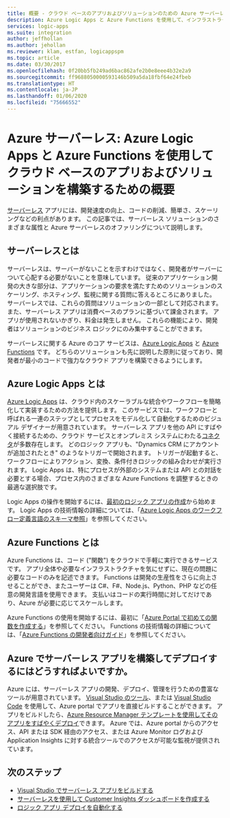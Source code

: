 ```yaml
---
title: 概要 - クラウド ベースのアプリおよびソリューションのための Azure サーバーレス
description: Azure Logic Apps と Azure Functions を使用して、インフラストラクチャを気にすることなくクラウド ベースのアプリおよびソリューションを作成する方法について説明します。
services: logic-apps
ms.suite: integration
author: jeffhollan
ms.author: jehollan
ms.reviewer: klam, estfan, logicappspm
ms.topic: article
ms.date: 03/30/2017
ms.openlocfilehash: 0f20bb5fb249ad6bac862afe2b0e8eee4b32e2a9
ms.sourcegitcommit: ff9688050000593146b509a5da18fbf64e24fbeb
ms.translationtype: HT
ms.contentlocale: ja-JP
ms.lasthandoff: 01/06/2020
ms.locfileid: "75666552"
---
```

# <a name="azure-serverless-overview-for-building-cloud-based-apps-and-solutions-with-azure-logic-apps-and-azure-functions"></a>Azure サーバーレス: Azure Logic Apps と Azure Functions を使用してクラウド ベースのアプリおよびソリューションを構築するための概要

[サーバーレス](https://azure.microsoft.com/solutions/serverless/) アプリには、開発速度の向上、コードの削減、簡単さ、スケーリングなどの利点があります。 この記事では、サーバーレス ソリューションのさまざまな属性と Azure サーバーレスのオファリングについて説明します。

## <a name="what-is-serverless"></a>サーバーレスとは

サーバーレスは、サーバーがないことを示すわけではなく、開発者がサーバーについて心配する必要がないことを意味しています。 従来のアプリケーション開発の大きな部分は、アプリケーションの要求を満たすためのソリューションのスケーリング、ホスティング、監視に関する質問に答えるところにありました。 サーバーレスでは、これらの質問はソリューションの一部として対応されます。 また、サーバーレス アプリは消費ベースのプランに基づいて課金されます。 アプリが使用されないかぎり、料金は発生しません。 これらの機能により、開発者はソリューションのビジネス ロジックにのみ集中することができます。

サーバーレスに関する Azure のコア サービスは、[Azure Logic Apps](https://azure.microsoft.com/services/logic-apps/) と [Azure Functions](https://azure.microsoft.com/services/functions/) です。 どちらのソリューションも先に説明した原則に従っており、開発者が最小のコードで強力なクラウド アプリを構築できるようにします。

## <a name="what-is-azure-logic-apps"></a>Azure Logic Apps とは

[Azure Logic Apps](logic-apps-overview.md) は、クラウド内のスケーラブルな統合やワークフローを簡略化して実装するための方法を提供します。 このサービスでは、ワークフローと呼ばれる一連のステップとしてプロセスをモデル化して自動化するためのビジュアル デザイナーが用意されています。 サーバーレス アプリを他の API にすばやく接続するための、クラウド サービスとオンプレミス システムにわたる[コネクタ](../connectors/apis-list.md)が多数存在します。 どのロジック アプリも、"Dynamics CRM にアカウントが追加されたとき" のようなトリガーで開始されます。 トリガーが起動すると、ワークフローによりアクション、変換、条件付きロジックの組み合わせが実行されます。 Logic Apps は、特にプロセスが外部のシステムまたは API との対話を必要とする場合、プロセス内のさまざまな Azure Functions を調整するときの最適な選択肢です。

Logic Apps の操作を開始するには、[最初のロジック アプリの作成](quickstart-create-first-logic-app-workflow.md)から始めます。 Logic Apps の技術情報の詳細については、「[Azure Logic Apps のワークフロー定義言語のスキーマ参照](logic-apps-workflow-definition-language.md)」を参照してください。

## <a name="what-is-azure-functions"></a>Azure Functions とは

Azure Functions は、コード ("関数") をクラウドで手軽に実行できるサービスです。 アプリ全体や必要なインフラストラクチャを気にせずに、現在の問題に必要なコードのみを記述できます。 Functions は開発の生産性をさらに向上させることができ、またユーザーは C#、F#、Node.js、Python、PHP などの任意の開発言語を使用できます。 支払いはコードの実行時間に対してだけであり、Azure が必要に応じてスケールします。

Azure Functions の使用を開始するには、最初に「[Azure Portal で初めての関数を作成する](../azure-functions/functions-create-first-azure-function.md)」を参照してください。 Functions の技術情報の詳細については、「[Azure Functions の開発者向けガイド](../azure-functions/functions-reference.md)」を参照してください。

## <a name="how-can-i-build-and-deploy-serverless-apps-in-azure"></a>Azure でサーバーレス アプリを構築してデプロイするにはどうすればよいですか。

Azure には、サーバーレス アプリの開発、デプロイ、管理を行うための豊富なツールが用意されています。 [Visual Studio のツール](logic-apps-serverless-get-started-vs.md)、または [Visual Studio Code](quickstart-create-logic-apps-visual-studio-code.md) を使用して、Azure portal でアプリを直接ビルドすることができます。 アプリをビルドしたら、[Azure Resource Manager テンプレートを使用してそのアプリをすばやくデプロイ](logic-apps-deploy-azure-resource-manager-templates.md)できます。 Azure では、Azure portal からのアクセス、API または SDK 経由のアクセス、または Azure Monitor ログおよび Application Insights に対する統合ツールでのアクセスが可能な監視が提供されています。

## <a name="next-steps"></a>次のステップ

* [Visual Studio でサーバーレス アプリをビルドする](logic-apps-serverless-get-started-vs.md)
* [サーバーレスを使用して Customer Insights ダッシュボードを作成する](logic-apps-scenario-social-serverless.md)
* [ロジック アプリ デプロイを自動化する](logic-apps-azure-resource-manager-templates-overview.md)
